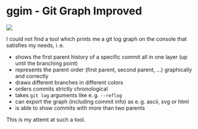 # ggim - Git Graph Improved
[![](https://img.shields.io/badge/code%20style-black-000000)](https%3A%2F%2Fgithub.com%2Fpsf%2Fblack)

I could not find a tool which prints me a git log graph on the console that satisfies my needs, i. e.
- shows the first parent history of a specific commit all in one layer (up until the branching point)
- represents the parent order (first parent, second parent, …) graphically and correctly
- draws different branches in different colors
- orders commits strictly chronological
- takes `git log` arguments like e. g. `--reflog`
- can export the graph (including commit info) as e. g. ascii, svg or html
- is able to show commits with more than two parents

This is my attemt at such a tool.
